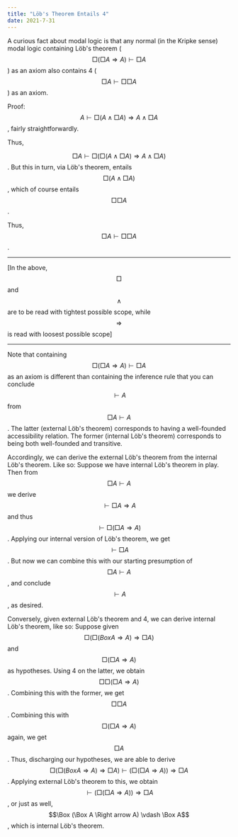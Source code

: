 ```yaml
---
title: "Löb's Theorem Entails 4"
date: 2021-7-31
---
```

A curious fact about modal logic is that any normal (in the Kripke sense) modal logic containing Löb's theorem ($$\Box (\Box A \Rightarrow A) \vdash \Box A$$) as an axiom also contains 4 ($$\Box A \vdash \Box \Box A$$) as an axiom.

Proof:
$$A \vdash \Box(A \wedge \Box A) \Rightarrow A \wedge \Box A$$, fairly straightforwardly.

Thus,

$$\Box A \vdash \Box( \Box(A \wedge \Box A) \Rightarrow A \wedge \Box A)$$. But this in turn, via Löb's theorem, entails $$\Box(A \wedge \Box A)$$, which of course entails $$\Box \Box A$$.

Thus, $$\Box A \vdash \Box \Box A$$.

****

[In the above, $$\Box$$ and $$\wedge$$ are to be read with tightest possible scope, while $$\Rightarrow$$ is read with loosest possible scope]


****

Note that containing $$\Box (\Box A \Rightarrow A) \vdash \Box A$$ as an axiom is different than containing the inference rule that you can conclude $$ \vdash A$$ from $$\Box A \vdash A$$. The latter (external Löb's theorem) corresponds to having a well-founded accessibility relation. The former (internal Löb's theorem) corresponds to being both well-founded and transitive.

Accordingly, we can derive the external Löb's theorem from the internal Löb's theorem. Like so: Suppose we have internal Löb's theorem in play. Then from $$\Box A \vdash A$$ we derive $$\vdash \Box A \Rightarrow A$$ and thus $$\vdash \Box(\Box A \Rightarrow A)$$. Applying our internal version of Löb's theorem, we get $$\vdash \Box A$$. But now we can combine this with our starting presumption of $$\Box A \vdash A$$, and conclude $$\vdash A$$, as desired.

Conversely, given external Löb's theorem and 4, we can derive internal Löb's theorem, like so: Suppose given $$\Box(\Box (Box A \Rightarrow A) \Rightarrow \Box A)$$ and $$\Box (\Box A \Rightarrow A)$$ as hypotheses. Using 4 on the latter, we obtain $$\Box \Box (\Box A \Rightarrow A)$$. Combining this with the former, we get $$\Box \Box A$$. Combining this with $$\Box (\Box A \Rightarrow A)$$ again, we get $$\Box A$$. Thus, discharging our hypotheses, we are able to derive $$\Box(\Box (Box A \Rightarrow A) \Rightarrow \Box A) \vdash  (\Box (\Box A \Rightarrow A)) \Rightarrow \Box A$$. Applying external Löb's theorem to this, we obtain $$\vdash (\Box (\Box A \Rightarrow A)) \Rightarrow \Box A$$, or just as well, $$\Box (\Box A \Right arrow A) \vdash \Box A$$, which is internal Löb's theorem.